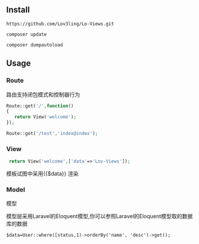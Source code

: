 ## Install

```
https://github.com/Lov3ling/Lo-Views.git

composer update

composer dumpautoload
```

## Usage

### Route

路由支持闭包模式和控制器行为
```php
Route::get('/',function()
{
   return View('welcome');
});

Route::get('/test','index@index');
```

   ### View

```php
 return View('welcome',['data'=>'Lov-Views']);
```

模板试图中采用{{$data}} 渲染  

### Model

模型 

模型层采用Laravel的Eloquent模型,你可以参照Laravel的Eloquent模型取的数据库的数据

```
$data=User::where([status,1)->orderBy('name', 'desc')->get();
```




